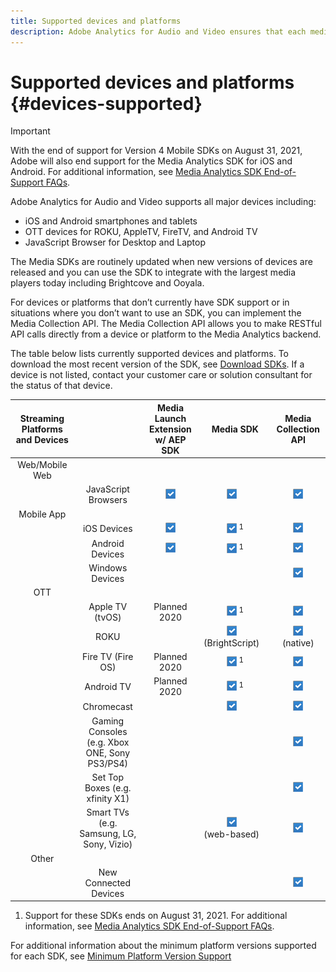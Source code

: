 ```yaml
---
title: Supported devices and platforms
description: Adobe Analytics for Audio and Video ensures that each media stream is collected and reported across all devices.
---
```


# Supported devices and platforms {#devices-supported}

>[!IMPORTANT]
>
>With the end of support for Version 4 Mobile SDKs on August 31, 2021, Adobe will also end support for the Media Analytics SDK for iOS and Android.  For additional information, see [Media Analytics SDK End-of-Support FAQs](/help/sdk-implement/end-of-support-faqs.md).

Adobe Analytics for Audio and Video supports all major devices including:

* iOS and Android smartphones and tablets
* OTT devices for ROKU, AppleTV, FireTV, and Android TV
* JavaScript Browser for Desktop and Laptop

The Media SDKs are routinely updated when new versions of devices are released and you can use the SDK to integrate with the largest media players today including Brightcove and Ooyala.

For devices or platforms that don’t currently have SDK support or in situations where you don’t want to use an SDK, you can implement the Media Collection API. The Media Collection API allows you to make RESTful API calls directly from a device or platform to the Media Analytics backend.

The table below lists currently supported devices and platforms. To download the most recent version of the SDK, see [Download SDKs](https://docs.adobe.com/content/help/en/media-analytics/using/sdk-implement/download-sdks.html). If a device is not listed, contact your customer care or solution consultant for the status of that device.

| Streaming Platforms and Devices |                                               | Media Launch Extension w/ AEP SDK |      Media SDK      | Media Collection API |
|:---------------------------:|:-----------------------------------------------:|:----------------------------:|:-------------------:|:--------------------:|
| Web/Mobile Web            |                                               |                              |                     |                      |
|                           | JavaScript Browsers                           |               ![](/help/assets/icon-blue-check.png)              |          ![](/help/assets/icon-blue-check.png)&nbsp;&nbsp;&nbsp;          |           ![](/help/assets/icon-blue-check.png)          |
| Mobile App                |                                               |                              |                     |                      |
|                           | iOS Devices                                   |               ![](/help/assets/icon-blue-check.png)              |          ![](/help/assets/icon-blue-check.png) <sup>1</sup>          |           ![](/help/assets/icon-blue-check.png)          |
|                           | Android Devices                               |               ![](/help/assets/icon-blue-check.png)              |          ![](/help/assets/icon-blue-check.png) <sup>1</sup>          |           ![](/help/assets/icon-blue-check.png)          |
|                           | Windows Devices                               |                              |                     |           ![](/help/assets/icon-blue-check.png)          |
| OTT                       |                                               |                              |                     |                      |
|                           | Apple TV  (tvOS)                      |              Planned 2020                |          ![](/help/assets/icon-blue-check.png) <sup>1</sup>          |           ![](/help/assets/icon-blue-check.png)          |
|                           | ROKU                                          |                              | ![](/help/assets/icon-blue-check.png)&nbsp;&nbsp;&nbsp;<br>(BrightScript)&nbsp;&nbsp;&nbsp; |     ![](/help/assets/icon-blue-check.png)<br>(native)    |
|                           | Fire TV (Fire OS)                             |            Planned 2020                  |          ![](/help/assets/icon-blue-check.png) <sup>1</sup>          |           ![](/help/assets/icon-blue-check.png)          |
|                           | Android TV                                    |               Planned 2020               |          ![](/help/assets/icon-blue-check.png) <sup>1</sup>          |           ![](/help/assets/icon-blue-check.png)          |
|                           | Chromecast                                    |                              |          ![](/help/assets/icon-blue-check.png)&nbsp;&nbsp;&nbsp;          |           ![](/help/assets/icon-blue-check.png)          |
|                           | Gaming Consoles (e.g. Xbox ONE, Sony PS3/PS4) |                              |                     |           ![](/help/assets/icon-blue-check.png)          |
|                           | Set Top Boxes (e.g. xfinity X1)               |                              |                     |           ![](/help/assets/icon-blue-check.png)          |
|                           | Smart TVs (e.g. Samsung, LG, Sony, Vizio)     |                              |   ![](/help/assets/icon-blue-check.png)&nbsp;&nbsp;&nbsp;<br>(web-based)&nbsp;&nbsp;&nbsp;  |           ![](/help/assets/icon-blue-check.png)          |
| Other                     |                                               |                              |                     |                      |
|                           | New Connected Devices                         |                              |                     |           ![](/help/assets/icon-blue-check.png)          |

1. Support for these SDKs ends on August 31, 2021. For additional information, see [Media Analytics SDK End-of-Support FAQs](/help/sdk-implement/end-of-support-faqs.md).

For additional information about the minimum platform versions supported for each SDK, see [Minimum Platform Version Support](https://docs.adobe.com/content/help/en/media-analytics/using/sdk-implement/setup/setup-overview.html)
